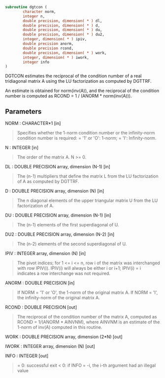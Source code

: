```fortran
subroutine dgtcon (
        character norm,
        integer n,
        double precision, dimension( * ) dl,
        double precision, dimension( * ) d,
        double precision, dimension( * ) du,
        double precision, dimension( * ) du2,
        integer, dimension( * ) ipiv,
        double precision anorm,
        double precision rcond,
        double precision, dimension( * ) work,
        integer, dimension( * ) iwork,
        integer info
)
```

DGTCON estimates the reciprocal of the condition number of a real
tridiagonal matrix A using the LU factorization as computed by
DGTTRF.

An estimate is obtained for norm(inv(A)), and the reciprocal of the
condition number is computed as RCOND = 1 / (ANORM \* norm(inv(A))).

## Parameters
NORM : CHARACTER\*1 [in]
> Specifies whether the 1-norm condition number or the
> infinity-norm condition number is required:
> = '1' or 'O':  1-norm;
> = 'I':         Infinity-norm.

N : INTEGER [in]
> The order of the matrix A.  N >= 0.

DL : DOUBLE PRECISION array, dimension (N-1) [in]
> The (n-1) multipliers that define the matrix L from the
> LU factorization of A as computed by DGTTRF.

D : DOUBLE PRECISION array, dimension (N) [in]
> The n diagonal elements of the upper triangular matrix U from
> the LU factorization of A.

DU : DOUBLE PRECISION array, dimension (N-1) [in]
> The (n-1) elements of the first superdiagonal of U.

DU2 : DOUBLE PRECISION array, dimension (N-2) [in]
> The (n-2) elements of the second superdiagonal of U.

IPIV : INTEGER array, dimension (N) [in]
> The pivot indices; for 1 <= i <= n, row i of the matrix was
> interchanged with row IPIV(i).  IPIV(i) will always be either
> i or i+1; IPIV(i) = i indicates a row interchange was not
> required.

ANORM : DOUBLE PRECISION [in]
> If NORM = '1' or 'O', the 1-norm of the original matrix A.
> If NORM = 'I', the infinity-norm of the original matrix A.

RCOND : DOUBLE PRECISION [out]
> The reciprocal of the condition number of the matrix A,
> computed as RCOND = 1/(ANORM \* AINVNM), where AINVNM is an
> estimate of the 1-norm of inv(A) computed in this routine.

WORK : DOUBLE PRECISION array, dimension (2\*N) [out]

IWORK : INTEGER array, dimension (N) [out]

INFO : INTEGER [out]
> = 0:  successful exit
> < 0:  if INFO = -i, the i-th argument had an illegal value
